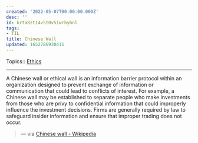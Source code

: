 ```yaml
---
created: '2022-05-07T00:00:00.000Z'
desc: ''
id: krta8zt14v5t0v51wrbyhnl
tags:
- TIL
title: Chinese Wall
updated: 1652786930411
---
```

   
Topics::  [Ethics](../archive/ethics.md)   
   
   
---   
   
 A Chinese wall or ethical wall is an information barrier protocol within an organization designed to prevent exchange of information or communication that could lead to conflicts of interest. For example, a Chinese wall may be established to separate people who make investments from those who are privy to confidential information that could improperly influence the investment decisions. Firms are generally required by law to safeguard insider information and ensure that improper trading does not occur.   
 >  — via [Chinese wall - Wikipedia](https://en.wikipedia.org/wiki/Chinese_wall)